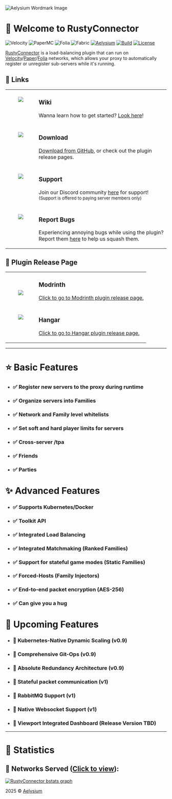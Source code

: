 ![Aelysium Wordmark Image](https://github.com/Aelysium-Group/rustyconnector-minecraft/blob/development/blob/images/wordmark.png?raw=true)

# 👋 Welcome to RustyConnector
![Velocity](https://flat.badgen.net/badge/Velocity/3.4.0/1197d1?icon=dockbit)
![PaperMC](https://flat.badgen.net/badge/Paper/1.16%20-%201.21.4/F96854?icon=telegram)
![Folia](https://flat.badgen.net/badge/Folia/Supported/E004BC?icon=flow)
![Fabric](https://flat.badgen.net/badge/Fabric/1.16%20-%201.21.4/bf9b49?icon=telegram)
[![Aelysium](https://flat.badgen.net/badge/Discord/Aelysium/5865F2?icon=discord)](https://join.aelysium.group/)
[![Build](https://flat.badgen.net/github/release/Aelysium-Group/rustyconnector-minecraft?label=Latest%20Stable%20Release&icon=maven)](https://github.com/Aelysium-Group/rusty-connector/releases)
[![License](https://flat.badgen.net/badge/License/GPL-V3/5865F2)](https://github.com/Aelysium-Group/rusty-connector/blob/main/LICENSE_rusty-connector)

[RustyConnector] is a load-balancing plugin that can run on [Velocity]/[Paper]/[Folia] networks, which allows your proxy to automatically register or unregister sub-servers while it's running.

<!-- Table-1 -->
<table>
<thead>
<h2>🧭 Links</h2>
</thead>
<tbody>
<tr>
  <td width="80" align="center" valign="top">
    <br>
    <a href="https://wiki.aelysium.group/rusty-connector/"><img src="https://github.com/Aelysium-Group/rustyconnector-minecraft/blob/development/blob/images/logo.webp?raw=true"></a>
  </td>
  <td valign="top">
    <h3>Wiki</h3>
    <p>
      Wanna learn how to get started? <a href="https://wiki.aelysium.group/rusty-connector/">Look here</a>!
    </p>
  </td>
</tr>
<tr>
  <td width="80" align="center" valign="top">
    <br>
    <a href="https://github.com/Aelysium-Group/rustyconnector-minecraft/releases"><img src="https://github.com/Aelysium-Group/rustyconnector-minecraft/blob/development/blob/images/logo.webp?raw=true"></a>
  </td>
  <td valign="top">
    <h3>Download</h3>
    <p>
      <a href="https://github.com/Aelysium-Group/rustyconnector-minecraft/releases">Download from GitHub</a>, or check out the plugin release pages.
    </p>
  </td>
</tr>
<tr>
  <td width="80" align="center" valign="top">
    <br>
    <a href="https://join.aelysium.group"><img src="https://github.com/Aelysium-Group/rustyconnector-minecraft/blob/development/blob/images/logo.webp?raw=true"></a>
  </td>
  <td>
    <h3>Support</h3>
    <p>
      Join our Discord community <a href="https://join.aelysium.group">here</a> for support!
      <br>
      <sup>(Support is offered to paying server members only)</sup>
    </p>
  </td>
</tr>
<tr>
  <td width="80" align="center" valign="top">
    <br>
    <a href="https://github.com/Aelysium-Group/rustyconnector-minecraft/issues"><img src="https://github.com/Aelysium-Group/rustyconnector-minecraft/blob/development/blob/images/logo.webp?raw=true"></a>
  </td>
  <td>
    <h3>Report Bugs</h3>
    <p>
    Experiencing annoying bugs while using the plugin? Report them <a href="https://github.com/Aelysium-Group/rustyconnector-minecraft/issues"> here</a> to help us squash them.
    </p>
  </td>
</tr>
</tbody>
</table>

<!-- Table-2 -->
<table>
<thead>
<h2>🚀 Plugin Release Page</h2>
</thead>
<tbody>
<tr>
  <td width="80" align="center" valign="center">
    <br>
    <a href="https://modrinth.com/plugin/rustyconnector"><img src="https://github.com/Aelysium-Group/rustyconnector-minecraft/blob/development/blob/images/modrinth.svg?raw=true"></a>
  </td>
  <td valign="top">
    <h3>Modrinth</h3>
    <p>
      <a href="https://modrinth.com/plugin/rustyconnector">Click to go to Modrinth plugin release page.</a>
    </p>
  </td>
</tr>
<tr>
  <td width="80" align="center" valign="top">
    <br>
    <a href="https://hangar.papermc.io/nathan-i-martin/RustyConnector"><img src="https://github.com/Aelysium-Group/rustyconnector-minecraft/blob/development/blob/images/hangar.svg?raw=true"></a>
  </td>
  <td valign="top">
    <h3>Hangar</h3>
    <p>
      <a href="https://hangar.papermc.io/nathan-i-martin/RustyConnector">Click to go to Hangar plugin release page.</a>
    </p>
  </td>
</tr>
</tbody>
</table>

---
# ⭐ Basic Features
- ### ✅ Register new servers to the proxy during runtime
- ### ✅ Organize servers into Families
- ### ✅ Network and Family level whitelists
- ### ✅ Set soft and hard player limits for servers
- ### ✅ Cross-server /tpa
- ### ✅ Friends
- ### ✅ Parties

# ✨ Advanced Features
- ### ✅ Supports Kubernetes/Docker
- ### ✅ Toolkit API
- ### ✅ Integrated Load Balancing
- ### ✅ Integrated Matchmaking (Ranked Families)
- ### ✅ Support for stateful game modes (Static Families)
- ### ✅ Forced-Hosts (Family Injectors)
- ### ✅ End-to-end packet encryption (AES-256)
- ### ✅ Can give you a hug

# 🤔 Upcoming Features
- ### 🔳 Kubernetes-Native Dynamic Scaling (v0.9)
- ### 🔳 Comprehensive Git-Ops (v0.9)
- ### 🔳 Absolute Redundancy Architecture (v0.9)
- ### 🔳 Stateful packet communication (v1)
- ### 🔳 RabbitMQ Support (v1)
- ### 🔳 Native Websocket Support (v1)

- ### 🔳 Viewport Integrated Dashboard (Release Version TBD)
---
# 🎨 Statistics

## 🌌 Networks Served ([Click to view](https://bstats.org/plugin/velocity/RustyConnector/17972)):
[![RustyConnector bstats graph](https://bstats.org/signatures/velocity/RustyConnector.svg)](https://bstats.org/signatures/velocity/RustyConnector.svg)

2025 © [Aelysium](https://www.aelysium.group)

<!-- URL LIST -->
[Folia]:https://github.com/PaperMC/Folia
[Paper]: https://papermc.io
[Velocity]: https://velocitypowered.com
[RustyConnector]: https://github.com/Aelysium-Group/rustyconnector-minecraft
